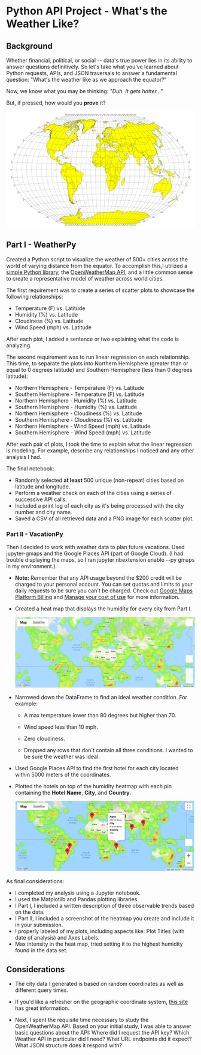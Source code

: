 # Python API Project - What's the Weather Like?

## Background

Whether financial, political, or social -- data's true power lies in its ability to answer questions definitively. So let's take what you've learned about Python requests, APIs, and JSON traversals to answer a fundamental question: "What's the weather like as we approach the equator?"

Now, we know what you may be thinking: _"Duh. It gets hotter..."_

But, if pressed, how would you **prove** it?

![Equator](Images/equatorsign.png)
## Part I - WeatherPy

Created a Python script to visualize the weather of 500+ cities across the world of varying distance from the equator. To accomplish this,I utilized a [simple Python library](https://pypi.python.org/pypi/citipy), the [OpenWeatherMap API](https://openweathermap.org/api), and a little common sense to create a representative model of weather across world cities.

The first requirement was to create a series of scatter plots to showcase the following relationships:

* Temperature (F) vs. Latitude
* Humidity (%) vs. Latitude
* Cloudiness (%) vs. Latitude
* Wind Speed (mph) vs. Latitude

After each plot, I added a sentence or two explaining what the code is analyzing.

The second requirement was  to run linear regression on each relationship. This time, to separate the plots into Northern Hemisphere (greater than or equal to 0 degrees latitude) and Southern Hemisphere (less than 0 degrees latitude):

* Northern Hemisphere - Temperature (F) vs. Latitude
* Southern Hemisphere - Temperature (F) vs. Latitude
* Northern Hemisphere - Humidity (%) vs. Latitude
* Southern Hemisphere - Humidity (%) vs. Latitude
* Northern Hemisphere - Cloudiness (%) vs. Latitude
* Southern Hemisphere - Cloudiness (%) vs. Latitude
* Northern Hemisphere - Wind Speed (mph) vs. Latitude
* Southern Hemisphere - Wind Speed (mph) vs. Latitude

After each pair of plots, I took the time to explain what the linear regression is modeling. For example, describe any relationships I noticed and any other analysis I had.

The final notebook:

* Randomly selected **at least** 500 unique (non-repeat) cities based on latitude and longitude.
* Perform a weather check on each of the cities using a series of successive API calls.
* Included a print log of each city as it's being processed with the city number and city name.
* Saved a CSV of all retrieved data and a PNG image for each scatter plot.

### Part II - VacationPy

Then I decided to work with weather data to plan future vacations. Used jupyter-gmaps and the Google Places API (part of Google Cloud). (I had trouble displaying the maps, so I ran jupyter nbextension enable --py gmaps in my environment.)

* **Note:** Remember that any API usage beyond the $200 credit will be charged to your personal account. You can set quotas and limits to your daily requests to be sure you can't be charged. Check out [Google Maps Platform Billing](https://developers.google.com/maps/billing/gmp-billing#monitor-and-restrict-consumption) and [Manage your cost of use](https://developers.google.com/maps/documentation/javascript/usage-and-billing#set-caps) for more information.


* Created a heat map that displays the humidity for every city from Part I.

  ![heatmap](Images/heatmap.png)

* Narrowed down the DataFrame to find an ideal weather condition. For example:

  * A max temperature lower than 80 degrees but higher than 70.

  * Wind speed less than 10 mph.

  * Zero cloudiness.

  * Dropped any rows that don't contain all three conditions. I wanted to be sure the weather was ideal.


* Used Google Places API to find the first hotel for each city located within 5000 meters of the coordinates.

* Plotted the hotels on top of the humidity heatmap with each pin containing the **Hotel Name**, **City**, and **Country**.

  ![hotel map](Images/hotel_map.png)

As final considerations:

* I completed my analysis using a Jupyter notebook.
* I used the Matplotlib and Pandas plotting libraries.
* I Part I, I included a written description of three observable trends based on the data.
* I Part II, I  included a screenshot of the heatmap you create and include it in your submission.
* I  properly labeled of my plots, including aspects like: Plot Titles (with date of analysis) and Axes Labels.
*  Max intensity in the heat map, tried setting it to the highest humidity found in the data set.

## Considerations

* The city data I generated is based on random coordinates as well as different query times.

* If you'd like a refresher on the geographic coordinate system, [this site](http://desktop.arcgis.com/en/arcmap/10.3/guide-books/map-projections/about-geographic-coordinate-systems.htm) has great information.

* Next, I spent the requisite time necessary to study the OpenWeatherMap API. Based on your initial study, I was able to answer basic questions about the API: Where did I request the API key? Which Weather API in particular did I need? What URL endpoints did it expect? What JSON structure does it respond with? 
